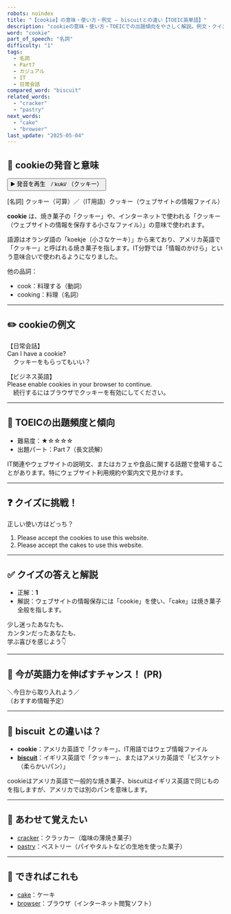 ```yaml
---
robots: noindex
title: "【cookie】の意味・使い方・例文 ― biscuitとの違い【TOEIC英単語】"
description: "cookieの意味・使い方・TOEICでの出題傾向をやさしく解説。例文・クイズ付きでbiscuitとの違いもわかりやすく学べます。"
word: "cookie"
part_of_speech: "名詞"
difficulty: "1"
tags:
  - 名詞
  - Part7
  - カジュアル
  - IT
  - 日常会話
compared_word: "biscuit"
related_words:
  - "cracker"
  - "pastry"
next_words:
  - "cake"
  - "browser"
last_update: "2025-05-04"
---
```


## 🔰 cookieの発音と意味

<button class="play-audio" onclick="playTTS('cookie')">
  <span class="play-audio-main">
    ▶️ 発音を再生　/ˈkʊki/
  </span>
  <span class="play-audio-sub">
    （クッキー）
  </span>
</button>

[名詞] クッキー（可算）／（IT用語）クッキー（ウェブサイトの情報ファイル）

**cookie** は、焼き菓子の「クッキー」や、インターネットで使われる「クッキー（ウェブサイトの情報を保存する小さなファイル）」の意味で使われます。

語源はオランダ語の「koekje（小さなケーキ）」から来ており、アメリカ英語で「クッキー」と呼ばれる焼き菓子を指します。IT分野では「情報のかけら」という意味合いで使われるようになりました。

他の品詞：  
- cook：料理する（動詞）
- cooking：料理（名詞）

---

## ✏️ cookieの例文

【日常会話】  
Can I have a cookie?  
　クッキーをもらってもいい？

【ビジネス英語】  
Please enable cookies in your browser to continue.  
　続行するにはブラウザでクッキーを有効にしてください。

---

## 🎯 TOEICの出題頻度と傾向

- 難易度：★☆☆☆☆
- 出題パート：Part 7（長文読解）

IT関連やウェブサイトの説明文、またはカフェや食品に関する話題で登場することがあります。特にウェブサイト利用規約や案内文で見かけます。

---

## ❓ クイズに挑戦！

正しい使い方はどっち？

1. Please accept the cookies to use this website.  
2. Please accept the cakes to use this website.

---

## ✅ クイズの答えと解説

- 正解：**1**
- 解説：ウェブサイトの情報保存には「cookie」を使い、「cake」は焼き菓子全般を指します。

少し迷ったあなたも、  
カンタンだったあなたも、  
学ぶ喜びを感じよう👇️

---

## 🚀 今が英語力を伸ばすチャンス！ (PR)

<div class="info-center">
＼今日から取り入れよう／<br>  
（おすすめ情報予定）
</div>

---

## 🤔  biscuit との違いは？

- **cookie**：アメリカ英語で「クッキー」、IT用語ではウェブ情報ファイル
- **[biscuit](/word/biscuit/)**：イギリス英語で「クッキー」、またはアメリカ英語で「ビスケット（柔らかいパン）」

cookieはアメリカ英語で一般的な焼き菓子、biscuitはイギリス英語で同じものを指しますが、アメリカでは別のパンを意味します。

---

## 🧩 あわせて覚えたい

- [cracker](/word/cracker/)：クラッカー（塩味の薄焼き菓子）
- [pastry](/word/pastry/)：ペストリー（パイやタルトなどの生地を使った菓子）

---

## 📖 できればこれも

- [cake](/word/cake/)：ケーキ
- [browser](/word/browser/)：ブラウザ（インターネット閲覧ソフト）

<!-- cvid: aid32_bid21 -->
